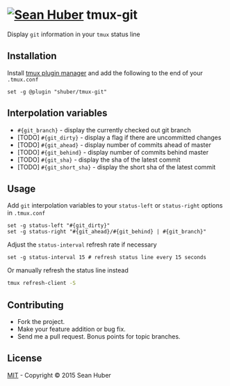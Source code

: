# [![Sean Huber](https://cloud.githubusercontent.com/assets/2419/6550752/832d9a64-c5ea-11e4-9717-6f9aa6e023b5.png)](https://github.com/shuber) tmux-git

Display `git` information in your `tmux` status line


## Installation

Install [tmux plugin manager](https://github.com/tmux-plugins/tpm) and add the following to the end of your `.tmux.conf`

```tmux
set -g @plugin "shuber/tmux-git"
```


## Interpolation variables

* `#{git_branch}` - display the currently checked out git branch
* [TODO] `#{git_dirty}` - display a flag if there are uncommitted changes
* [TODO] `#{git_ahead}` - display number of commits ahead of master
* [TODO] `#{git_behind}` - display number of commits behind master
* [TODO] `#{git_sha}` - display the sha of the latest commit
* [TODO] `#{git_short_sha}` - display the short sha of the latest commit


## Usage

Add `git` interpolation variables to your `status-left` or `status-right` options in `.tmux.conf`

```tmux
set -g status-left "#{git_dirty}"
set -g status-right "#{git_ahead}/#{git_behind} | #{git_branch}"
```

Adjust the `status-interval` refresh rate if necessary

```tmux
set -g status-interval 15 # refresh status line every 15 seconds
```

Or manually refresh the status line instead

```bash
tmux refresh-client -S
```


## Contributing

* Fork the project.
* Make your feature addition or bug fix.
* Send me a pull request. Bonus points for topic branches.


## License

[MIT](https://github.com/shuber/tmux-git/blob/master/LICENSE) - Copyright © 2015 Sean Huber

